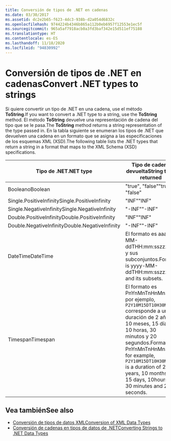```yaml
---
title: Conversión de tipos de .NET en cadenas
ms.date: 03/30/2017
ms.assetid: dc2e2b65-f623-4dc3-938b-d2a054d6832c
ms.openlocfilehash: 9744224b4346b865a112b0eb6957f12553e1ec5f
ms.sourcegitcommit: 965a5af7918acb0a3fd3baf342e15d511ef75188
ms.translationtype: HT
ms.contentlocale: es-ES
ms.lasthandoff: 11/18/2020
ms.locfileid: "94830992"
---
```

# <a name="convert-net-types-to-strings"></a><span data-ttu-id="add8f-102">Conversión de tipos de .NET en cadenas</span><span class="sxs-lookup"><span data-stu-id="add8f-102">Convert .NET types to strings</span></span>

<span data-ttu-id="add8f-103">Si quiere convertir un tipo de .NET en una cadena, use el método **ToString**.</span><span class="sxs-lookup"><span data-stu-id="add8f-103">If you want to convert a .NET type to a string, use the **ToString** method.</span></span> <span data-ttu-id="add8f-104">El método **ToString** devuelve una representación de cadena del tipo que se le pasa.</span><span class="sxs-lookup"><span data-stu-id="add8f-104">The **ToString** method returns a string representation of the type passed in.</span></span> <span data-ttu-id="add8f-105">En la tabla siguiente se enumeran los tipos de .NET que devuelven una cadena en un formato que se asigna a las especificaciones de los esquemas XML (XSD).</span><span class="sxs-lookup"><span data-stu-id="add8f-105">The following table lists the .NET types that return a string in a format that maps to the XML Schema (XSD) specifications.</span></span>  
  
|<span data-ttu-id="add8f-106">Tipo de .NET</span><span class="sxs-lookup"><span data-stu-id="add8f-106">.NET type</span></span>|<span data-ttu-id="add8f-107">Tipo de cadena devuelta</span><span class="sxs-lookup"><span data-stu-id="add8f-107">String type returned</span></span>|  
|-------------------------|--------------------------|  
|<span data-ttu-id="add8f-108">Booleano</span><span class="sxs-lookup"><span data-stu-id="add8f-108">Boolean</span></span>|<span data-ttu-id="add8f-109">"true", "false"</span><span class="sxs-lookup"><span data-stu-id="add8f-109">"true", "false"</span></span>|  
|<span data-ttu-id="add8f-110">Single.PositiveInfinity</span><span class="sxs-lookup"><span data-stu-id="add8f-110">Single.PositiveInfinity</span></span>|<span data-ttu-id="add8f-111">"INF"</span><span class="sxs-lookup"><span data-stu-id="add8f-111">"INF"</span></span>|  
|<span data-ttu-id="add8f-112">Single.NegativeInfinity</span><span class="sxs-lookup"><span data-stu-id="add8f-112">Single.NegativeInfinity</span></span>|<span data-ttu-id="add8f-113">"-INF"</span><span class="sxs-lookup"><span data-stu-id="add8f-113">"-INF"</span></span>|  
|<span data-ttu-id="add8f-114">Double.PositiveInfinity</span><span class="sxs-lookup"><span data-stu-id="add8f-114">Double.PositiveInfinity</span></span>|<span data-ttu-id="add8f-115">"INF"</span><span class="sxs-lookup"><span data-stu-id="add8f-115">"INF"</span></span>|  
|<span data-ttu-id="add8f-116">Double.NegativeInfinity</span><span class="sxs-lookup"><span data-stu-id="add8f-116">Double.NegativeInfinity</span></span>|<span data-ttu-id="add8f-117">"-INF"</span><span class="sxs-lookup"><span data-stu-id="add8f-117">"-INF"</span></span>|  
|<span data-ttu-id="add8f-118">DateTime</span><span class="sxs-lookup"><span data-stu-id="add8f-118">DateTime</span></span>|<span data-ttu-id="add8f-119">El formato es aaaa-MM-ddTHH:mm:sszzzzzz y sus subconjuntos.</span><span class="sxs-lookup"><span data-stu-id="add8f-119">Format is yyyy-MM-ddTHH:mm:sszzzzzz and its subsets.</span></span>|  
|<span data-ttu-id="add8f-120">Timespan</span><span class="sxs-lookup"><span data-stu-id="add8f-120">Timespan</span></span>|<span data-ttu-id="add8f-121">El formato es PnYnMnTnHnMnS, por ejemplo, `P2Y10M15DT10H30M20S` corresponde a una duración de 2 años, 10 meses, 15 días, 10 horas, 30 minutos y 20 segundos.</span><span class="sxs-lookup"><span data-stu-id="add8f-121">Format is PnYnMnTnHnMnS, for example, `P2Y10M15DT10H30M20S` is a duration of 2 years, 10 months, 15 days, 10hours, 30 minutes and 20 seconds.</span></span>|  
  
## <a name="see-also"></a><span data-ttu-id="add8f-122">Vea también</span><span class="sxs-lookup"><span data-stu-id="add8f-122">See also</span></span>

- [<span data-ttu-id="add8f-123">Conversión de tipos de datos XML</span><span class="sxs-lookup"><span data-stu-id="add8f-123">Conversion of XML Data Types</span></span>](conversion-of-xml-data-types.md)
- [<span data-ttu-id="add8f-124">Conversión de cadenas en tipos de datos de .NET</span><span class="sxs-lookup"><span data-stu-id="add8f-124">Converting Strings to .NET Data Types</span></span>](converting-strings-to-dotnet-data-types.md)
